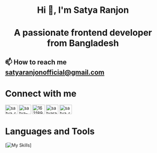 # <center>Hi 👋, I'm Satya Ranjon</center>

# <center>A passionate frontend developer from Bangladesh</center>

## 📫 How to reach me **satyaranjonofficial@gmail.com**

# Connect with me

<a href="https://twitter.com/satya_ranjon" target="blank"><img align="center" src="https://raw.githubusercontent.com/rahuldkjain/github-profile-readme-generator/master/src/images/icons/Social/twitter.svg" alt="satya_ranjon" height="30" width="40" /></a>
<a href="https://linkedin.com/in/satya-ranjon-b75b61220" target="blank"><img align="center" src="https://raw.githubusercontent.com/rahuldkjain/github-profile-readme-generator/master/src/images/icons/Social/linked-in-alt.svg" alt="satya-ranjon-b75b61220" height="30" width="40" /></a>
<a href="https://stackoverflow.com/users/16218908" target="blank"><img align="center" src="https://raw.githubusercontent.com/rahuldkjain/github-profile-readme-generator/master/src/images/icons/Social/stack-overflow.svg" alt="16218908" height="30" width="40" /></a>
<a href="https://fb.com/satyaranjon1" target="blank"><img align="center" src="https://raw.githubusercontent.com/rahuldkjain/github-profile-readme-generator/master/src/images/icons/Social/facebook.svg" alt="satyaranjon1" height="30" width="40" /></a>
<a href="https://instagram.com/satya_ranjon" target="blank"><img align="center" src="https://raw.githubusercontent.com/rahuldkjain/github-profile-readme-generator/master/src/images/icons/Social/instagram.svg" alt="satya_ranjon" height="30" width="40" /></a>

</p>

# Languages and Tools

[![My Skills](https://skills.thijs.gg/icons?i=js,react,scss,firebase,mongodb,mysql,html,css,bootstrap,redux,mui,express,nodejs)]
